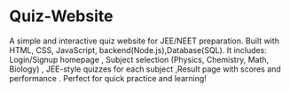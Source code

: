 # Quiz-Website
A simple and interactive quiz website for JEE/NEET preparation. Built with HTML, CSS, JavaScript, backend(Node.js),Database(SQL). It includes:  Login/Signup homepage  , Subject selection (Physics, Chemistry, Math, Biology) , JEE-style quizzes for each subject ,Result page with scores and performance . Perfect for quick practice and learning!
